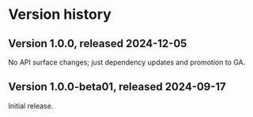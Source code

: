 # Version history

## Version 1.0.0, released 2024-12-05

No API surface changes; just dependency updates and promotion to GA.

## Version 1.0.0-beta01, released 2024-09-17

Initial release.
